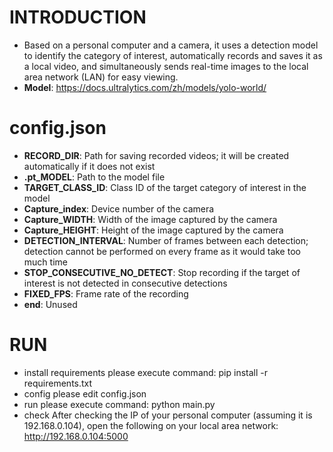 # INTRODUCTION
- Based on a personal computer and a camera, it uses a detection model to identify the category of interest, automatically records and saves it as a local video, and simultaneously sends real-time images to the local area network (LAN) for easy viewing.
- **Model**: https://docs.ultralytics.com/zh/models/yolo-world/

# config.json
- **RECORD_DIR**: Path for saving recorded videos; it will be created automatically if it does not exist
- **.pt_MODEL**:  Path to the model file
- **TARGET_CLASS_ID**: Class ID of the target category of interest in the model
- **Capture_index**: Device number of the camera
- **Capture_WIDTH**: Width of the image captured by the camera
- **Capture_HEIGHT**: Height of the image captured by the camera
- **DETECTION_INTERVAL**: Number of frames between each detection; detection cannot be performed on every frame as it would take too much time
- **STOP_CONSECUTIVE_NO_DETECT**: Stop recording if the target of interest is not detected in consecutive detections
- **FIXED_FPS**: Frame rate of the recording
- **end**: Unused

# RUN
- install requirements
	please execute command: pip install -r requirements.txt
- config
	please edit config.json
- run
	please execute command: python main.py
- check
	After checking the IP of your personal computer (assuming it is 192.168.0.104), open the following on your local area network: http://192.168.0.104:5000